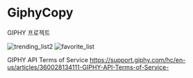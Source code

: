 # GiphyCopy
GIPHY 프로젝트

![trending_list2](https://user-images.githubusercontent.com/49752932/107848381-63684800-6e36-11eb-98df-b71d41bfacb5.gif) ![favorite_list](https://user-images.githubusercontent.com/49752932/107848416-a4605c80-6e36-11eb-88c4-27ef65cea71c.gif)


GIPHY API Terms of Service
https://support.giphy.com/hc/en-us/articles/360028134111-GIPHY-API-Terms-of-Service-
